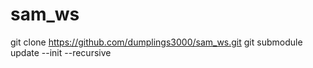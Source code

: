 # sam_ws

git clone https://github.com/dumplings3000/sam_ws.git
git submodule update --init --recursive
